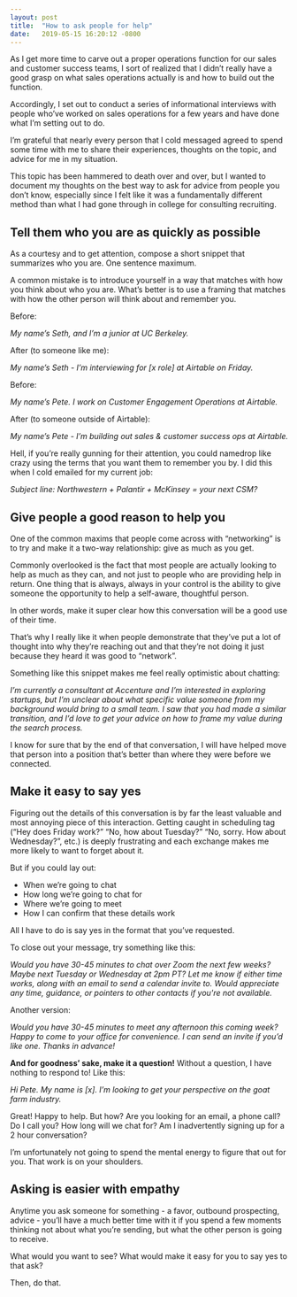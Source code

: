 ```yaml
---
layout: post
title:  "How to ask people for help"
date:   2019-05-15 16:20:12 -0800
---
```

As I get more time to carve out a proper operations function for our sales and customer success teams, I sort of realized that I didn’t really have a good grasp on what sales operations actually is and how to build out the function.

Accordingly, I set out to conduct a series of informational interviews with people who’ve worked on sales operations for a few years and have done what I’m setting out to do.

I’m grateful that nearly every person that I cold messaged agreed to spend some time with me to share their experiences, thoughts on the topic, and advice for me in my situation.

This topic has been hammered to death over and over, but I wanted to document my thoughts on the best way to ask for advice from people you don’t know, especially since I felt like it was a fundamentally different method than what I had gone through in college for consulting recruiting.

## Tell them who you are as quickly as possible

As a courtesy and to get attention, compose a short snippet that summarizes who you are. One sentence maximum.

A common mistake is to introduce yourself in a way that matches with how you think about who you are. What’s better is to use a framing that matches with how the other person will think about and remember you.

Before:

_My name’s Seth, and I’m a junior at UC Berkeley._

After (to someone like me):

_My name’s Seth - I’m interviewing for [x role] at Airtable on Friday._

Before:

_My name’s Pete. I work on Customer Engagement Operations at Airtable._

After (to someone outside of Airtable):

_My name’s Pete - I’m building out sales & customer success ops at Airtable._

Hell, if you’re really gunning for their attention, you could namedrop like crazy using the terms that you want them to remember you by. I did this when I cold emailed for my current job:

_Subject line: Northwestern + Palantir + McKinsey = your next CSM?_

## Give people a good reason to help you

One of the common maxims that people come across with “networking” is to try and make it a two-way relationship: give as much as you get.

Commonly overlooked is the fact that most people are actually looking to help as much as they can, and not just to people who are providing help in return. One thing that is always, always in your control is the ability to give someone the opportunity to help a self-aware, thoughtful person.

In other words, make it super clear how this conversation will be a good use of their time.

That’s why I really like it when people demonstrate that they’ve put a lot of thought into why they’re reaching out and that they’re not doing it just because they heard it was good to “network”.

Something like this snippet makes me feel really optimistic about chatting:

_I’m currently a consultant at Accenture and I’m interested in exploring startups, but I’m unclear about what specific value someone from my background would bring to a small team. I saw that you had made a similar transition, and I’d love to get your advice on how to frame my value during the search process._

I know for sure that by the end of that conversation, I will have helped move that person into a position that’s better than where they were before we connected.

## Make it easy to say yes

Figuring out the details of this conversation is by far the least valuable and most annoying piece of this interaction. Getting caught in scheduling tag (“Hey does Friday work?” “No, how about Tuesday?” “No, sorry. How about Wednesday?”, etc.) is deeply frustrating and each exchange makes me more likely to want to forget about it.

But if you could lay out:

* When we’re going to chat
* How long we’re going to chat for
* Where we’re going to meet
* How I can confirm that these details work

All I have to do is say yes in the format that you’ve requested.

To close out your message, try something like this:

_Would you have 30-45 minutes to chat over Zoom the next few weeks? Maybe next Tuesday or Wednesday at 2pm PT? Let me know if either time works, along with an email to send a calendar invite to. Would appreciate any time, guidance, or pointers to other contacts if you're not available._

Another version:

_Would you have 30-45 minutes to meet any afternoon this coming week? Happy to come to your office for convenience. I can send an invite if you’d like one. Thanks in advance!_

**And for goodness’ sake, make it a question!** Without a question, I have nothing to respond to! Like this:

_Hi Pete. My name is [x]. I’m looking to get your perspective on the goat farm industry._

Great! Happy to help. But how? Are you looking for an email, a phone call? Do I call you? How long will we chat for? Am I inadvertently signing up for a 2 hour conversation?

I’m unfortunately not going to spend the mental energy to figure that out for you. That work is on your shoulders.

## Asking is easier with empathy

Anytime you ask someone for something - a favor, outbound prospecting, advice - you’ll have a much better time with it if you spend a few moments thinking not about what you’re sending, but what the other person is going to receive.

What would you want to see? What would make it easy for you to say yes to that ask?

Then, do that.

